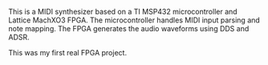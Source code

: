 This is a MIDI synthesizer based on a TI MSP432 microcontroller and Lattice MachXO3 FPGA.
The microcontroller handles MIDI input parsing and note mapping.
The FPGA generates the audio waveforms using DDS and ADSR.

This was my first real FPGA project.
